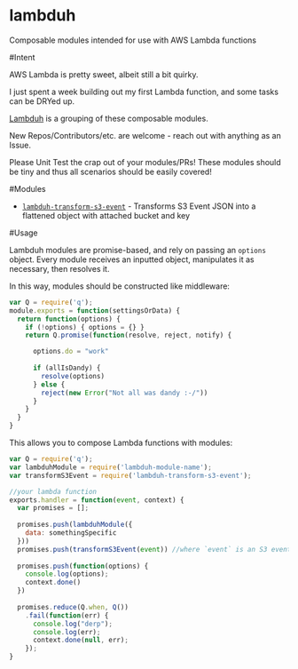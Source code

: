 # lambduh
Composable modules intended for use with AWS Lambda functions

#Intent

AWS Lambda is pretty sweet, albeit still a bit quirky.

I just spent a week building out my first Lambda function,
and some tasks can be DRYed up. 

[Lambduh](https://github.com/lambduh) is a grouping of these composable modules.

New Repos/Contributors/etc. are welcome - reach out with anything as an Issue.

Please Unit Test the crap out of your modules/PRs! These modules should be tiny and thus all scenarios should be easily covered!

#Modules

- [`lambduh-transform-s3-event`](https://github.com/lambduh/lambduh-transform-s3-event) - Transforms S3 Event JSON into a flattened object with attached bucket and key

#Usage

Lambduh modules are promise-based, and rely on passing an `options` object. Every module receives an inputted object, manipulates it as necessary, then resolves it. 

In this way, modules should be constructed like middleware:

```javascript
var Q = require('q');
module.exports = function(settingsOrData) {
  return function(options) {
    if (!options) { options = {} }
    return Q.promise(function(resolve, reject, notify) {

      options.do = "work"
      
      if (allIsDandy) {
        resolve(options)
      } else {
        reject(new Error("Not all was dandy :-/"))
      }
    }
  }
}
```

This allows you to compose Lambda functions with modules:

```javascript
var Q = require('q');
var lambduhModule = require('lambduh-module-name');
var transformS3Event = require('lambduh-transform-s3-event');

//your lambda function
exports.handler = function(event, context) {
  var promises = [];
  
  promises.push(lambduhModule({
    data: somethingSpecific
  }))
  promises.push(transformS3Event(event)) //where `event` is an S3 event
  
  promises.push(function(options) {
    console.log(options);
    context.done()
  })
  
  promises.reduce(Q.when, Q())
    .fail(function(err) {
      console.log("derp");
      console.log(err);
      context.done(null, err);
    });
}
```

